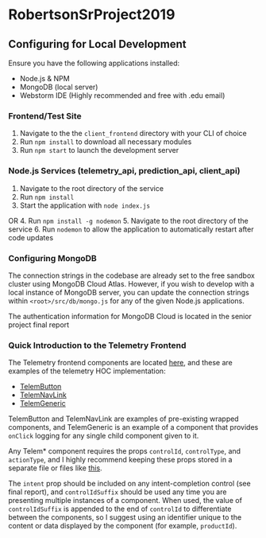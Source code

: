 # RobertsonSrProject2019

## Configuring for Local Development

Ensure you have the following applications installed:
* Node.js & NPM
* MongoDB (local server)
* Webstorm IDE (Highly recommended and free with .edu email)

### Frontend/Test Site
1. Navigate to the the `client_frontend` directory with your CLI of choice
2. Run `npm install` to download all necessary modules
3. Run `npm start` to launch the development server

### Node.js Services (telemetry_api, prediction_api, client_api)
1. Navigate to the root directory of the service
2. Run `npm install`
3. Start the application with `node index.js`

OR 
4. Run `npm install -g nodemon`
5. Navigate to the root directory of the service
6. Run `nodemon` to allow the application to automatically restart after code updates

### Configuring MongoDB
The connection strings in the codebase are already set to the free sandbox cluster using MongoDB Cloud Atlas. 
However, if you wish to develop with a local instance of MongoDB server, you can update the connection strings
within `<root>/src/db/mongo.js` for any of the given Node.js applications.

The authentication information for MongoDB Cloud is located in the senior project final report

### Quick Introduction to the Telemetry Frontend
The Telemetry frontend components are located [here](https://github.com/LRober09/RobertsonSrProject2019/tree/master/client_frontend/src/telemetry),
and these are examples of the telemetry HOC implementation:
* [TelemButton](https://github.com/LRober09/RobertsonSrProject2019/blob/master/client_frontend/src/components/common/TelemButton.js)
* [TelemNavLink](https://github.com/LRober09/RobertsonSrProject2019/blob/master/client_frontend/src/components/common/TelemNavLink.js)
* [TelemGeneric](https://github.com/LRober09/RobertsonSrProject2019/blob/master/client_frontend/src/components/common/TelemGeneric.js)

TelemButton and TelemNavLink are examples of pre-existing wrapped components, and 
TelemGeneric is an example of a component that provides `onClick` logging for 
any single child component given to it.

Any Telem* component requires the props `controlId`, `controlType`, and `actionType`, and I
highly recommend keeping these props stored in a separate file or files like [this](https://github.com/LRober09/RobertsonSrProject2019/blob/master/client_frontend/src/util/telemetryOptions.js).

The `intent` prop should be included on any intent-completion control (see final report),
and `controlIdSuffix` should be used any time you are presenting multiple instances of a
component. When used, the value of `controlIdSuffix` is appended to the end of `controlId`
to differentiate between the components, so I suggest using an identifier unique to the
content or data displayed by the component (for example, `productId`).

